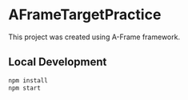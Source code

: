 # AFrameTargetPractice

This project was created using A-Frame framework.

## Local Development

```bash
npm install
npm start
```
